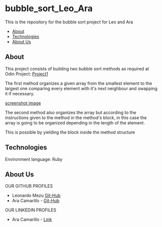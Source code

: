 # bubble_sort_Leo_Ara
This is the repository for the bubble sort project for Leo and Ara

* [About](#about)
* [Technologies](#technologies)
* [About Us](#about-us)

## About
This project consists of building two bubble sort methods as required at Odin Project:
[Project1](https://www.theodinproject.com/courses/ruby-programming/lessons/advanced-building-blocks)

The first method organizes a given array from the smallest element to the largest one comparing every element with it's next neighbour and swapping it if necessary.

[screenshot image](.images/example)

The second method also organizes the array but according to the instructions given to the method in the method's block, in this case the array is going to be organized depending in the length of the element.

This is possible by yielding the block inside the method structure

## Technologies
Environment language: Ruby

## About Us
OUR GITHUB PROFILES
* Leonardo Mezu		[Git-Hub](https://github.com/leonmezu1)
* Ara Camarillo - [Git-Hub](https://github.com/aracelicaes)

OUR LINKEDIN PROFILES
* Ara Camarillo - [Link](https://www.linkedin.com/in/ara-camarillo-7297799b/)
